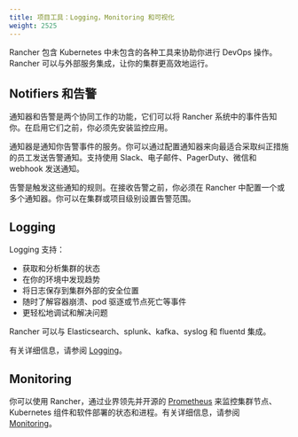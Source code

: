 ```yaml
---
title: 项目工具：Logging，Monitoring 和可视化
weight: 2525
---
```


Rancher 包含 Kubernetes 中未包含的各种工具来协助你进行 DevOps 操作。Rancher 可以与外部服务集成，让你的集群更高效地运行。


## Notifiers 和告警

通知器和告警是两个协同工作的功能，它们可以将 Rancher 系统中的事件告知你。在启用它们之前，你必须先安装监控应用。

通知器是通知你告警事件的服务。你可以通过配置通知器来向最适合采取纠正措施的员工发送告警通知。支持使用 Slack、电子邮件、PagerDuty、微信和 webhook 发送通知。

告警是触发这些通知的规则。在接收告警之前，你必须在 Rancher 中配置一个或多个通知器。你可以在集群或项目级别设置告警范围。

## Logging

Logging 支持：

- 获取和分析集群的状态
- 在你的环境中发现趋势
- 将日志保存到集群外部的安全位置
- 随时了解容器崩溃、pod 驱逐或节点死亡等事件
- 更轻松地调试和解决问题

Rancher 可以与 Elasticsearch、splunk、kafka、syslog 和 fluentd 集成。

有关详细信息，请参阅 [Logging](../pages-for-subheaders/logging.md)。

## Monitoring

你可以使用 Rancher，通过业界领先并开源的 [Prometheus](https://prometheus.io/) 来监控集群节点、Kubernetes 组件和软件部署的状态和进程。有关详细信息，请参阅 [Monitoring](../pages-for-subheaders/monitoring-and-alerting.md)。
